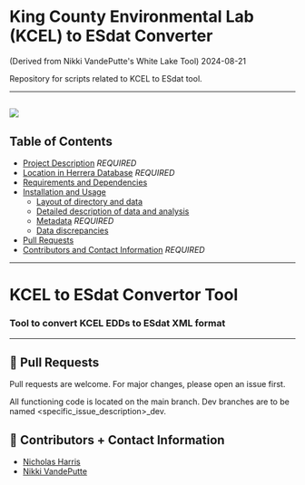 
King County Environmental Lab (KCEL) to ESdat Converter
================
<Nicholas Harris> (Derived from Nikki VandePutte's White Lake Tool)
2024-08-21

Repository for scripts related to KCEL to ESdat tool.

------------------------------------------------------------------------------

## ![](readme_figures/Herrera_lockup_4c.png)


## Table of Contents

- [Project Description](#Project-Description) *REQUIRED*
- [Location in Herrera Database](#Location-in-Herrera-Database)
  *REQUIRED*
- [Requirements and Dependencies](#Requirements-and-Dependencies)
- [Installation and Usage](#Installation-and-Usage)
  - [Layout of directory and data](#Layout-of-directory-and-data)
  - [Detailed description of data and
    analysis](#Detailed-description-of-data-and-analysis)
  - [Metadata](#Metadata) *REQUIRED*
  - [Data discrepancies](#Data-discrepancies)
- [Pull Requests](#Pull-Requests)
- [Contributors and Contact
  Information](#Contributors-and-Contact-Information) *REQUIRED*

------------------------------------------------------------------------

# KCEL to ESdat Convertor Tool

### Tool to convert KCEL EDDs to ESdat XML format

---------------------------------------------------------------------------

## 🔧 Pull Requests

Pull requests are welcome. For major changes, please open an issue
first.

All functioning code is located on the main branch. Dev branches are to
be named <specific_issue_description>\_dev.

## 💬 Contributors + Contact Information

- [Nicholas Harris](https://github.com/nharris-HEC)
- [Nikki VandePutte](https://github.com/nvandeputte)

